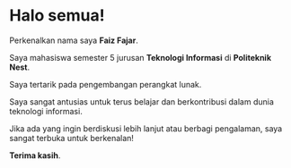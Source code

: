 # Halo semua! 

Perkenalkan nama saya **Faiz Fajar**.<br>

Saya mahasiswa semester 5 jurusan **Teknologi Informasi** di **Politeknik Nest**.<br>

Saya tertarik pada pengembangan perangkat lunak.<br>

Saya sangat antusias untuk terus belajar dan berkontribusi dalam dunia teknologi informasi.<br>

Jika ada yang ingin berdiskusi lebih lanjut atau berbagi pengalaman, saya sangat terbuka untuk berkenalan!<br>

**Terima kasih**.<br>
